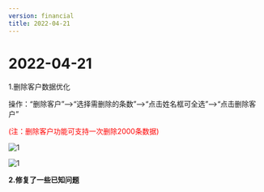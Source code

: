 ```yaml
---
version: financial
title: 2022-04-21
---
```

# 2022-04-21  

<ImageViewer/>

1.删除客户数据优化  

操作：“删除客户”-->“选择需删除的条数”-->“点击姓名框可全选”-->“点击删除客户” 

 <span style="color:red">(注：删除客户功能可支持一次删除2000条数据)</span>

![1](/assets/media/4.22.1.png "1")

![1](/assets/media/4.22.2.png "1")

**2.修复了一些已知问题**